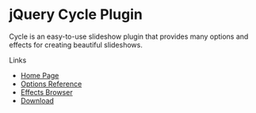 jQuery Cycle Plugin
===================

Cycle is an easy-to-use slideshow plugin that provides many options and effects for creating beautiful slideshows.

Links

* [Home Page](http://jquery.malsup.com/cycle/)
* [Options Reference](http://jquery.malsup.com/cycle/options.hmtl)
* [Effects Browser](http://jquery.malsup.com/cycle/browser.html)
* [Download](http://jquery.malsup.com/cycle/download.html)
 